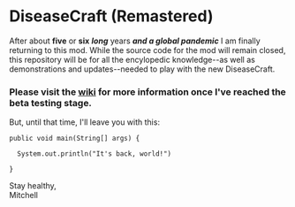 # DiseaseCraft (Remastered)

After about **five** or **six** ***long*** years ***and a global pandemic*** I am finally returning to this mod. While the source code for the mod will remain closed, this repository will be for all the encylopedic knowledge--as well as demonstrations and updates--needed to play with the new DiseaseCraft.  

### Please visit the [wiki](https://github.com/Mitchellbrine/DiseaseCraft-Remastered/wiki) for more information once I've reached the beta testing stage.

But, until that time, I'll leave you with this:



```
public void main(String[] args) {

  System.out.println("It's back, world!")

}
```



Stay healthy,  
Mitchell
